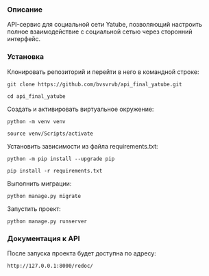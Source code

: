 ### Описание

API-сервис для социальной сети Yatube, позволяющий настроить полное взаимодействие с социальной сетью через сторонний интерфейс.

### Установка

Клонировать репозиторий и перейти в него в командной строке:

```
git clone https://github.com/bvsvrvb/api_final_yatube.git
```

```
cd api_final_yatube
```

Cоздать и активировать виртуальное окружение:

```
python -m venv venv
```

```
source venv/Scripts/activate
```

Установить зависимости из файла requirements.txt:

```
python -m pip install --upgrade pip
```

```
pip install -r requirements.txt
```

Выполнить миграции:

```
python manage.py migrate
```

Запустить проект:

```
python manage.py runserver
```

### Документация к API

После запуска проекта будет доступна по адресу:

```
http://127.0.0.1:8000/redoc/
```